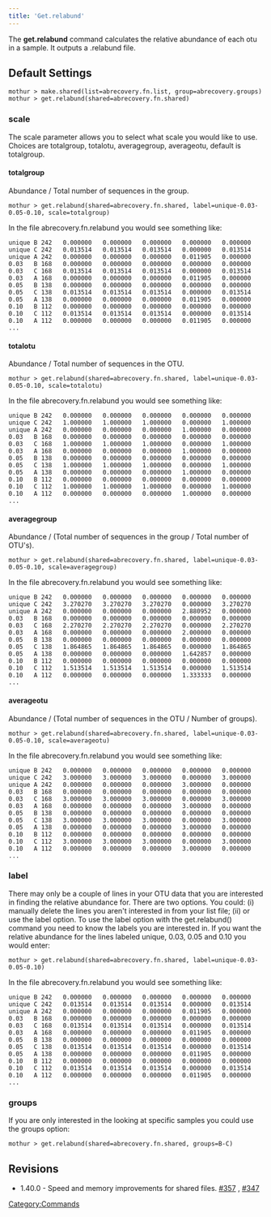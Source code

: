 ```yaml
---
title: 'Get.relabund'
---
```

The **get.relabund** command calculates the relative abundance of each otu
in a sample. It outputs a .relabund file.

## Default Settings

    mothur > make.shared(list=abrecovery.fn.list, group=abrecovery.groups)
    mothur > get.relabund(shared=abrecovery.fn.shared)

### scale

The scale parameter allows you to select what scale you would like to
use. Choices are totalgroup, totalotu, averagegroup, averageotu, default
is totalgroup.

#### totalgroup

Abundance / Total number of sequences in the group.

    mothur > get.relabund(shared=abrecovery.fn.shared, label=unique-0.03-0.05-0.10, scale=totalgroup)

In the file abrecovery.fn.relabund you would see something like:

    unique B 242   0.000000   0.000000   0.000000   0.000000   0.000000    0.011905 ...        
    unique C 242   0.013514   0.013514   0.013514   0.000000   0.013514    0.000000 ...        
    unique A 242   0.000000   0.000000   0.000000   0.011905   0.000000    0.000000 ...        
    0.03   B 168   0.000000   0.000000   0.000000   0.000000   0.000000    0.011905 ...    
    0.03   C 168   0.013514   0.013514   0.013514   0.000000   0.013514    0.000000 ...        
    0.03   A 168   0.000000   0.000000   0.000000   0.011905   0.000000    0.000000 ...            
    0.05   B 138   0.000000   0.000000   0.000000   0.000000   0.000000    0.013514 ...    
    0.05   C 138   0.013514   0.013514   0.013514   0.000000   0.013514    0.000000 ...    
    0.05   A 138   0.000000   0.000000   0.000000   0.011905   0.000000    0.000000 ...    
    0.10   B 112   0.000000   0.000000   0.000000   0.000000   0.000000    0.011905 ...        
    0.10   C 112   0.013514   0.013514   0.013514   0.000000   0.013514    0.000000 ...        
    0.10   A 112   0.000000   0.000000   0.000000   0.011905   0.000000    0.000000 ...
    ...

#### totalotu

Abundance / Total number of sequences in the OTU.

    mothur > get.relabund(shared=abrecovery.fn.shared, label=unique-0.03-0.05-0.10, scale=totalotu)

In the file abrecovery.fn.relabund you would see something like:

    unique B 242   0.000000   0.000000   0.000000   0.000000   0.000000    1.000000 ...        
    unique C 242   1.000000   1.000000   1.000000   0.000000   1.000000    0.000000 ...        
    unique A 242   0.000000   0.000000   0.000000   1.000000   0.000000    0.000000 ...        
    0.03   B 168   0.000000   0.000000   0.000000   0.000000   0.000000    1.000000 ...    
    0.03   C 168   1.000000   1.000000   1.000000   0.000000   1.000000    0.000000 ...        
    0.03   A 168   0.000000   0.000000   0.000000   1.000000   0.000000    0.000000 ...            
    0.05   B 138   0.000000   0.000000   0.000000   0.000000   0.000000    1.000000 ...    
    0.05   C 138   1.000000   1.000000   1.000000   0.000000   1.000000    0.000000 ...    
    0.05   A 138   0.000000   0.000000   0.000000   1.000000   0.000000    0.000000 ...    
    0.10   B 112   0.000000   0.000000   0.000000   0.000000   0.000000    1.000000 ...        
    0.10   C 112   1.000000   1.000000   1.000000   0.000000   1.000000    0.000000 ...        
    0.10   A 112   0.000000   0.000000   0.000000   1.000000   0.000000    0.000000 ...
    ...

#### averagegroup

Abundance / (Total number of sequences in the group / Total number of
OTU\'s).

    mothur > get.relabund(shared=abrecovery.fn.shared, label=unique-0.03-0.05-0.10, scale=averagegroup)

In the file abrecovery.fn.relabund you would see something like:

    unique B 242   0.000000   0.000000   0.000000   0.000000   0.000000    2.880952 ...        
    unique C 242   3.270270   3.270270   3.270270   0.000000   3.270270    0.000000 ...        
    unique A 242   0.000000   0.000000   0.000000   2.880952   0.000000    0.000000 ...        
    0.03   B 168   0.000000   0.000000   0.000000   0.000000   0.000000    2.000000 ...    
    0.03   C 168   2.270270   2.270270   2.270270   0.000000   2.270270    0.000000 ...        
    0.03   A 168   0.000000   0.000000   0.000000   2.000000   0.000000    0.000000 ...            
    0.05   B 138   0.000000   0.000000   0.000000   0.000000   0.000000    1.642857 ...    
    0.05   C 138   1.864865   1.864865   1.864865   0.000000   1.864865    0.000000 ...    
    0.05   A 138   0.000000   0.000000   0.000000   1.642857   0.000000    0.000000 ...    
    0.10   B 112   0.000000   0.000000   0.000000   0.000000   0.000000    1.333333 ...        
    0.10   C 112   1.513514   1.513514   1.513514   0.000000   1.513514    0.000000 ...        
    0.10   A 112   0.000000   0.000000   0.000000   1.333333   0.000000    0.000000 ...
    ...

#### averageotu

Abundance / (Total number of sequences in the OTU / Number of groups).

    mothur > get.relabund(shared=abrecovery.fn.shared, label=unique-0.03-0.05-0.10, scale=averageotu)

In the file abrecovery.fn.relabund you would see something like:

    unique B 242   0.000000   0.000000   0.000000   0.000000   0.000000    3.000000 ...        
    unique C 242   3.000000   3.000000   3.000000   0.000000   3.000000    0.000000 ...        
    unique A 242   0.000000   0.000000   0.000000   3.000000   0.000000    0.000000 ...        
    0.03   B 168   0.000000   0.000000   0.000000   0.000000   0.000000    3.000000 ...    
    0.03   C 168   3.000000   3.000000   3.000000   0.000000   3.000000    0.000000 ...        
    0.03   A 168   0.000000   0.000000   0.000000   3.000000   0.000000    0.000000 ...            
    0.05   B 138   0.000000   0.000000   0.000000   0.000000   0.000000    3.000000 ...    
    0.05   C 138   3.000000   3.000000   3.000000   0.000000   3.000000    0.000000 ...    
    0.05   A 138   0.000000   0.000000   0.000000   3.000000   0.000000    0.000000 ...    
    0.10   B 112   0.000000   0.000000   0.000000   0.000000   0.000000    3.000000 ...        
    0.10   C 112   3.000000   3.000000   3.000000   0.000000   3.000000    0.000000 ...        
    0.10   A 112   0.000000   0.000000   0.000000   3.000000   0.000000    0.000000 ...
    ...

### label

There may only be a couple of lines in your OTU data that you are
interested in finding the relative abundance for. There are two options.
You could: (i) manually delete the lines you aren\'t interested in from
your list file; (ii) or use the label option. To use the label option
with the get.relabund() command you need to know the labels you are
interested in. If you want the relative abundance for the lines labeled
unique, 0.03, 0.05 and 0.10 you would enter:

    mothur > get.relabund(shared=abrecovery.fn.shared, label=unique-0.03-0.05-0.10)

In the file abrecovery.fn.relabund you would see something like:

    unique B 242   0.000000   0.000000   0.000000   0.000000   0.000000    0.011905 ...        
    unique C 242   0.013514   0.013514   0.013514   0.000000   0.013514    0.000000 ...        
    unique A 242   0.000000   0.000000   0.000000   0.011905   0.000000    0.000000 ...        
    0.03   B 168   0.000000   0.000000   0.000000   0.000000   0.000000    0.011905 ...    
    0.03   C 168   0.013514   0.013514   0.013514   0.000000   0.013514    0.000000 ...        
    0.03   A 168   0.000000   0.000000   0.000000   0.011905   0.000000    0.000000 ...            
    0.05   B 138   0.000000   0.000000   0.000000   0.000000   0.000000    0.013514 ...    
    0.05   C 138   0.013514   0.013514   0.013514   0.000000   0.013514    0.000000 ...    
    0.05   A 138   0.000000   0.000000   0.000000   0.011905   0.000000    0.000000 ...    
    0.10   B 112   0.000000   0.000000   0.000000   0.000000   0.000000    0.011905 ...        
    0.10   C 112   0.013514   0.013514   0.013514   0.000000   0.013514    0.000000 ...        
    0.10   A 112   0.000000   0.000000   0.000000   0.011905   0.000000    0.000000 ...
    ...

### groups

If you are only interested in the looking at specific samples you could
use the groups option:

    mothur > get.relabund(shared=abrecovery.fn.shared, groups=B-C)

## Revisions

-   1.40.0 - Speed and memory improvements for shared files.
    [\#357](https://github.com/mothur/mothur/issues/357) ,
    [\#347](https://github.com/mothur/mothur/issues/347)

[Category:Commands](Category:Commands)
